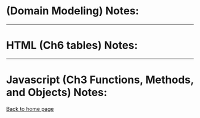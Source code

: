 # **(Domain Modeling) Notes:**


---
# **HTML (Ch6 tables) Notes:**




---
# **Javascript (Ch3 Functions, Methods, and Objects) Notes:**



[Back to home page](../README.md)